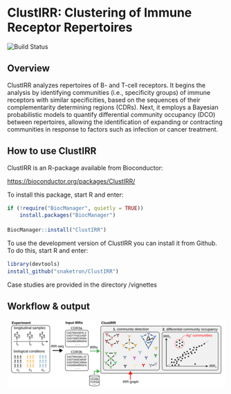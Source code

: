 # ClustIRR: Clustering of Immune Receptor Repertoires

![Build Status](https://github.com/snaketron/ClustIRR/actions/workflows/r.yml/badge.svg)

## Overview 
ClustIRR analyzes repertoires of B- and T-cell receptors. It begins the 
analysis by identifying communities (i.e., specificity groups) of immune 
receptors with similar specificities, based on the sequences of their 
complementarity determining regions (CDRs). Next, it employs a Bayesian 
probabilistic models to quantify differential community occupancy (DCO) 
between repertoires, allowing the identification of expanding or contracting 
communities in response to factors such as infection or cancer treatment.

## How to use ClustIRR
ClustIRR is an R-package available from Bioconductor: 

https://bioconductor.org/packages/ClustIRR/

To install this package, start R and enter:

```r
if (!require("BiocManager", quietly = TRUE))
    install.packages("BiocManager")

BiocManager::install("ClustIRR")
```

To use the development version of ClustIRR you can install it from Github.
To do this, start R and enter:

```r
library(devtools)
install_github("snaketron/ClustIRR")
```

Case studies are provided in the directory /vignettes

## Workflow & output 

![clustirr workflow](/inst/extdata/logo.png)

